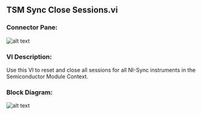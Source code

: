 ## **TSM Sync Close Sessions.vi**
### Connector Pane:
![alt text](/images/Instrument%20Control/Sync/TSM%20Sync%20Close%20Sessions.vic.png "TSM Sync Close Sessions.vi connector pane")

### VI Description:
Use this VI to reset and close all sessions for all NI-Sync instruments in the Semiconductor Module Context.

### Block Diagram:
![alt text](/images/Instrument%20Control/Sync/TSM%20Sync%20Close%20Sessions.vid.png "TSM Sync Close Sessions.vi block diagram")
